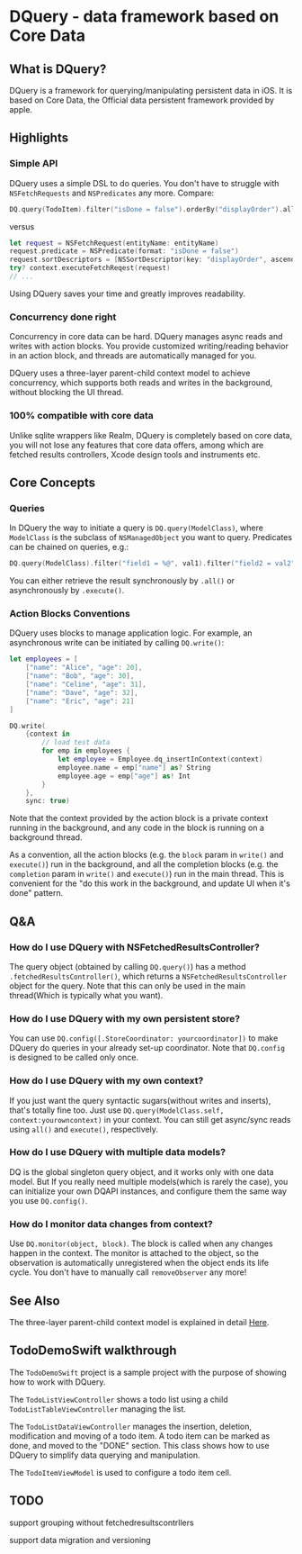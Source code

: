 # DQuery - data framework based on Core Data

## What is DQuery?
DQuery is a framework for querying/manipulating persistent data in iOS.
It is based on Core Data, the Official data persistent framework provided by
apple.

## Highlights
### Simple API
DQuery uses a simple DSL to do queries. You don't have to
struggle with `NSFetchRequests` and `NSPredicates` any more. Compare:

```swift
DQ.query(TodoItem).filter("isDone = false").orderBy("displayOrder").all()
```

versus

```swift
let request = NSFetchRequest(entityName: entityName)
request.predicate = NSPredicate(format: "isDone = false")
request.sortDescriptors = [NSSortDescriptor(key: "displayOrder", ascending: true)]
try? context.executeFetchReqest(request)
// ...
```

Using DQuery saves your time and greatly improves readability.

### Concurrency done right
Concurrency in core data can be hard. DQuery manages async reads and writes
with action blocks. You provide customized writing/reading behavior in an action
block, and threads are automatically managed for you.

DQuery uses a three-layer parent-child context model to achieve concurrency,
which supports both reads and writes in the background, without blocking the UI
thread.

### 100% compatible with core data
Unlike sqlite wrappers like Realm, DQuery is completely based on core data, you
will not lose any features that core data offers, among which are
fetched results controllers, Xcode design tools and instruments etc.

## Core Concepts
### Queries
In DQuery the way to initiate a query is `DQ.query(ModelClass)`, where
`ModelClass` is the subclass of `NSManagedObject` you want to query. Predicates can
be chained on queries, e.g.:

```swift
DQ.query(ModelClass).filter("field1 = %@", val1).filter("field2 = val2")
```

You can either retrieve the result synchronously by `.all()` or asynchronously by
`.execute()`.

### Action Blocks Conventions
DQuery uses blocks to manage application logic. For example, an asynchronous
write can be initiated by calling `DQ.write()`:

```swift
let employees = [
    ["name": "Alice", "age": 20],
    ["name": "Bob", "age": 30],
    ["name": "Celine", "age": 31],
    ["name": "Dave", "age": 32],
    ["name": "Eric", "age": 21]
]

DQ.write(
    {context in
        // load test data
        for emp in employees {
            let employee = Employee.dq_insertInContext(context)
            employee.name = emp["name"] as? String
            employee.age = emp["age"] as! Int
        }
    },
    sync: true)
```

Note that the context provided by the action block is a private context running
in the background, and any code in the block is running on a background thread.

As a convention, all the action blocks (e.g. the `block` param in `write()` and
`execute()`) run in the background, and all the completion blocks
(e.g. the `completion` param in `write()` and `execute()`) run in the main
thread. This is convenient for the "do this work in the background,
and update UI when it's done" pattern.


## Q&A
### How do I use DQuery with NSFetchedResultsController?
The query object (obtained by calling `DQ.query()`) has a method
`.fetchedResultsController()`, which returns a `NSFetchedResultsController` object
for the query. Note that this can only be used in the main thread(Which is
typically what you want).

### How do I use DQuery with my own persistent store?
You can use `DQ.config([.StoreCoordinator: yourcoordinator])` to make DQuery do
queries in your already set-up coordinator. Note that `DQ.config` is designed to
be called only once.

### How do I use DQuery with my own context?
If you just want the query syntactic sugars(without writes and inserts), that's
totally fine too. Just use `DQ.query(ModelClass.self, context:yourowncontext)` in
your context. You can still get async/sync reads using `all()` and `execute()`,
respectively.

### How do I use DQuery with multiple data models?
DQ is the global singleton query object, and it works only with one data model.
But If you really need multiple models(which is rarely the case), you can
initialize your own DQAPI instances, and configure them the same way you use
`DQ.config()`.

### How do I monitor data changes from context?
Use `DQ.monitor(object, block)`. The block is called when any changes happen in
the context. The monitor is attached to the object, so the
observation is automatically unregistered when the object ends its life cycle.
You don't have to manually call `removeObserver` any more!


## See Also
The three-layer parent-child context model is explained in detail [Here](https://developmentnow.com/2015/04/28/experimenting-with-the-parent-child-concurrency-pattern-to-optimize-coredata-apps/).

## TodoDemoSwift walkthrough
The `TodoDemoSwift` project is a sample project with the purpose of showing how to
work with DQuery.

The `TodoListViewController` shows a todo list using a child
`TodoListTableViewController` managing the list.

The `TodoListDataViewController` manages the insertion, deletion, modification
and moving of a todo item. A todo item can be marked as done, and moved to the
"DONE" section. This class shows how to use DQuery to simplify data querying
and manipulation.

The `TodoItemViewModel` is used to configure a todo item cell.


## TODO
support grouping without fetchedresultscontrllers

support data migration and versioning
